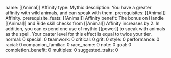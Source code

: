 name: [[Animal]] Affinity
type: Mythic
description: You have a greater affinity with wild animals, and can speak with them.
prerequisites: [[Animal]] Affinity.
prerequisite_feats: [[Animal]] Affinity
benefit: The bonus on Handle [[Animal]] and Ride skill checks from [[Animal]] Affinity increases by 2. In addition, you can expend one use of mythic [[power]] to speak with animals as the spell. Your caster level for this effect is equal to twice your tier.
normal: 0
special: 0
teamwork: 0
critical: 0
grit: 0
style: 0
performance: 0
racial: 0
companion_familiar: 0
race_name: 0
note: 0
goal: 0
completion_benefit: 0
multiples: 0
suggested_traits: 0

